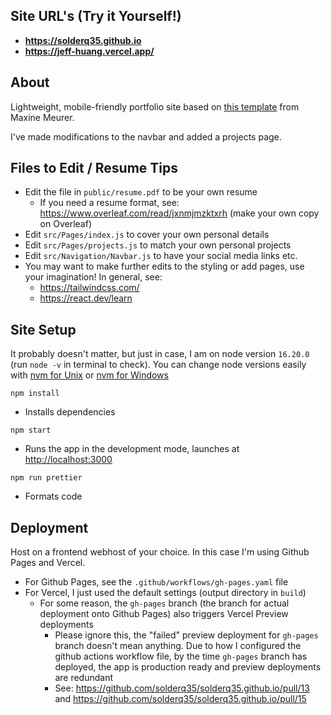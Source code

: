 ## Site URL's (Try it Yourself!)

- **https://solderq35.github.io**
- **https://jeff-huang.vercel.app/**

## About

Lightweight, mobile-friendly portfolio site based on [this template](https://github.com/mmeurer00/react-navbar-tailwindcss) from Maxine Meurer.

I've made modifications to the navbar and added a projects page.

## Files to Edit / Resume Tips

- Edit the file in `public/resume.pdf` to be your own resume
  - If you need a resume format, see: https://www.overleaf.com/read/jxnmjmzktxrh (make your own copy on Overleaf)
- Edit `src/Pages/index.js` to cover your own personal details
- Edit `src/Pages/projects.js` to match your own personal projects
- Edit `src/Navigation/Navbar.js` to have your social media links etc.
- You may want to make further edits to the styling or add pages, use your imagination! In general, see:
  - https://tailwindcss.com/
  - https://react.dev/learn

## Site Setup

It probably doesn't matter, but just in case, I am on node version `16.20.0` (run `node -v` in terminal to check). You can change node versions easily with [nvm for Unix](https://github.com/nvm-sh/nvm) or [nvm for Windows](https://github.com/coreybutler/nvm-windows)

`npm install`

- Installs dependencies

`npm start`

- Runs the app in the development mode, launches at [http://localhost:3000](http://localhost:3000)

`npm run prettier`

- Formats code

## Deployment

Host on a frontend webhost of your choice. In this case I'm using Github Pages and Vercel.

- For Github Pages, see the `.github/workflows/gh-pages.yaml` file
- For Vercel, I just used the default settings (output directory in `build`)
  - For some reason, the `gh-pages` branch (the branch for actual deployment onto Github Pages) also triggers Vercel Preview deployments
    - Please ignore this, the "failed" preview deployment for `gh-pages` branch doesn't mean anything. Due to how I configured the github actions workflow file, by the time `gh-pages` branch has deployed, the app is production ready and preview deployments are redundant
    - See: https://github.com/solderq35/solderq35.github.io/pull/13 and https://github.com/solderq35/solderq35.github.io/pull/15
